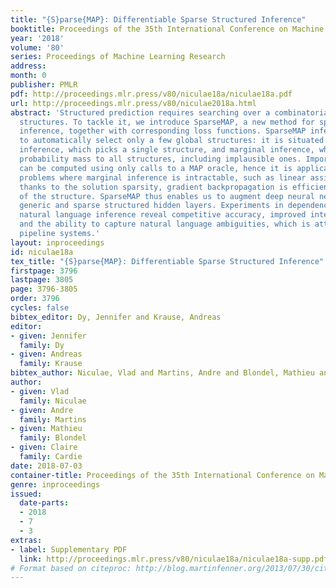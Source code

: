 ```yaml
---
title: "{S}parse{MAP}: Differentiable Sparse Structured Inference"
booktitle: Proceedings of the 35th International Conference on Machine Learning
year: '2018'
volume: '80'
series: Proceedings of Machine Learning Research
address: 
month: 0
publisher: PMLR
pdf: http://proceedings.mlr.press/v80/niculae18a/niculae18a.pdf
url: http://proceedings.mlr.press/v80/niculae2018a.html
abstract: 'Structured prediction requires searching over a combinatorial number of
  structures. To tackle it, we introduce SparseMAP, a new method for sparse structured
  inference, together with corresponding loss functions. SparseMAP inference is able
  to automatically select only a few global structures: it is situated between MAP
  inference, which picks a single structure, and marginal inference, which assigns
  probability mass to all structures, including implausible ones. Importantly, SparseMAP
  can be computed using only calls to a MAP oracle, hence it is applicable even to
  problems where marginal inference is intractable, such as linear assignment. Moreover,
  thanks to the solution sparsity, gradient backpropagation is efficient regardless
  of the structure. SparseMAP thus enables us to augment deep neural networks with
  generic and sparse structured hidden layers. Experiments in dependency parsing and
  natural language inference reveal competitive accuracy, improved interpretability,
  and the ability to capture natural language ambiguities, which is attractive for
  pipeline systems.'
layout: inproceedings
id: niculae18a
tex_title: "{S}parse{MAP}: Differentiable Sparse Structured Inference"
firstpage: 3796
lastpage: 3805
page: 3796-3805
order: 3796
cycles: false
bibtex_editor: Dy, Jennifer and Krause, Andreas
editor:
- given: Jennifer
  family: Dy
- given: Andreas
  family: Krause
bibtex_author: Niculae, Vlad and Martins, Andre and Blondel, Mathieu and Cardie, Claire
author:
- given: Vlad
  family: Niculae
- given: Andre
  family: Martins
- given: Mathieu
  family: Blondel
- given: Claire
  family: Cardie
date: 2018-07-03
container-title: Proceedings of the 35th International Conference on Machine Learning
genre: inproceedings
issued:
  date-parts:
  - 2018
  - 7
  - 3
extras:
- label: Supplementary PDF
  link: http://proceedings.mlr.press/v80/niculae18a/niculae18a-supp.pdf
# Format based on citeproc: http://blog.martinfenner.org/2013/07/30/citeproc-yaml-for-bibliographies/
---
```

